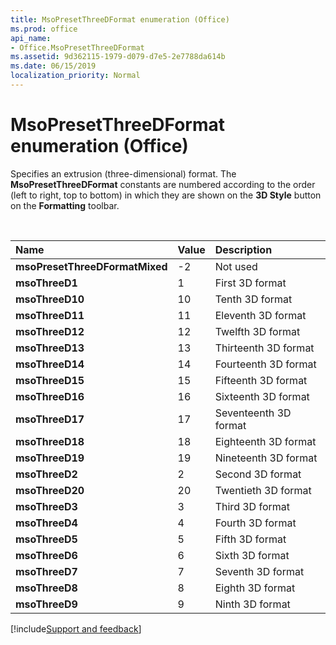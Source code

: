 ```yaml
---
title: MsoPresetThreeDFormat enumeration (Office)
ms.prod: office
api_name:
- Office.MsoPresetThreeDFormat
ms.assetid: 9d362115-1979-d079-d7e5-2e7788da614b
ms.date: 06/15/2019
localization_priority: Normal
---
```



# MsoPresetThreeDFormat enumeration (Office)

Specifies an extrusion (three-dimensional) format. The **MsoPresetThreeDFormat** constants are numbered according to the order (left to right, top to bottom) in which they are shown on the **3D Style** button on the **Formatting** toolbar. 

<br/>

|Name|Value|Description|
|:-----|:-----|:-----|
|**msoPresetThreeDFormatMixed**|-2|Not used |
|**msoThreeD1**|1|First 3D format |
|**msoThreeD10**|10|Tenth 3D format |
|**msoThreeD11**|11|Eleventh 3D format |
|**msoThreeD12**|12|Twelfth 3D format |
|**msoThreeD13**|13|Thirteenth 3D format |
|**msoThreeD14**|14|Fourteenth 3D format |
|**msoThreeD15**|15|Fifteenth 3D format |
|**msoThreeD16**|16|Sixteenth 3D format |
|**msoThreeD17**|17|Seventeenth 3D format |
|**msoThreeD18**|18|Eighteenth 3D format |
|**msoThreeD19**|19|Nineteenth 3D format |
|**msoThreeD2**|2|Second 3D format |
|**msoThreeD20**|20|Twentieth 3D format |
|**msoThreeD3**|3|Third 3D format |
|**msoThreeD4**|4|Fourth 3D format |
|**msoThreeD5**|5|Fifth 3D format |
|**msoThreeD6**|6|Sixth 3D format |
|**msoThreeD7**|7|Seventh 3D format |
|**msoThreeD8**|8|Eighth 3D format |
|**msoThreeD9**|9|Ninth 3D format |

[!include[Support and feedback](~/includes/feedback-boilerplate.md)]